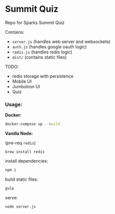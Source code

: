 # Summit Quiz

Repo for Sparks Summit Quiz

Contains:
* `server.js` (handles web server and websockets)
* `auth.js`   (handles google oauth logic)
* `redis.js`  (handles redis logic)
* `dist/`     (contains static files)

TODO:
* redis storage with persistence
* Mobile UI
* Jumbotron UI
* Quiz


### Usage:

**Docker:**

```sh
docker-compose up --build
```

**Vanilla Node:**

(pre-req `redis`)
```
brew install redis
```

install dependencies:
```sh
npm i
```

build static files:
```sh
gulp
```

serve:
```sh
node server.js
```
